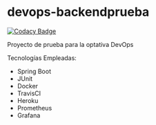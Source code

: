 # devops-backendprueba

[![Codacy Badge](https://api.codacy.com/project/badge/Grade/6a8811b13ffe4c69b11011fc57a5a304)](https://app.codacy.com/app/sailaperc/devops-backendprueba?utm_source=github.com&utm_medium=referral&utm_content=sailaperc/devops-backendprueba&utm_campaign=Badge_Grade_Dashboard)

Proyecto de prueba para la optativa DevOps

Tecnologías Empleadas:
 - Spring Boot
 - JUnit
 - Docker
 - TravisCI
 - Heroku
 - Prometheus
 - Grafana  
